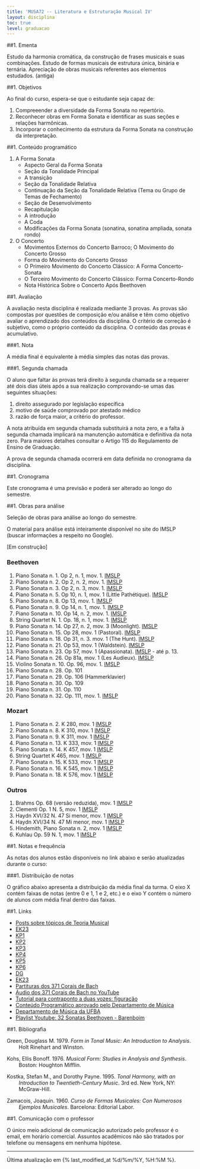 ```yaml
---
title: 'MUSA72 -- Literatura e Estruturação Musical IV'
layout: disciplina
toc: true
level: graduacao
---
```


##1. Ementa

Estudo da harmonia cromática, da construção de frases musicais e suas
combinações. Estudo de formas musicais de estrutura única, binária e
ternária. Apreciação de obras musicais referentes aos elementos
estudados. (antiga)

<!--FIXME: adicionar objetivos-->

##1. Objetivos

Ao final do curso, espera-se que o estudante seja capaz de:

1. Compreeender a diversidade da Forma Sonata no repertório.
1. Reconhecer obras em Forma Sonata e identificar as suas seções e
   relações harmônicas.
1. Incorporar o conhecimento da estrutura da Forma Sonata na construção
   da interpretação.

##1. Conteúdo programático

1. A Forma Sonata
   - Aspecto Geral da Forma Sonata
   - Seção da Tonalidade Principal
   - A transição
   - Seção da Tonalidade Relativa
   - Continuação da Seção da Tonalidade Relativa (Tema ou Grupo de
    Temas de Fechamento)
   - Seção de Desenvolvimento
   - Recapitulação
   - A introdução
   - A Coda
   - Modificações da Forma Sonata (sonatina, sonatina ampliada,
    sonata rondo)
2. O Concerto
   - Movimentos Externos do Concerto Barroco; O Movimento do
    Concerto Grosso
   - Forma do Movimento do Concerto Grosso
   - O Primeiro Movimento do Concerto Clássico: A Forma
    Concerto-Sonata
   - O Terceiro Movimento do Concerto Clássico: Forma
    Concerto-Rondo
   - Nota Histórica Sobre o Concerto Após Beethoven

##1. Avaliação

A avaliação nesta disciplina é realizada mediante 3 provas. As provas
são compostas por questões de composição e/ou análise e têm como
objetivo avaliar o aprendizado dos conteúdos da disciplina. O critério
de correção é subjetivo, como o próprio conteúdo da disciplina. O
conteúdo das provas é acumulativo.

###1. Nota

A média final é equivalente à média simples das notas das provas.

###1. Segunda chamada

O aluno que faltar às provas terá direito à segunda chamada se a
requerer até dois dias úteis após a sua realização comprovando-se umas
das seguintes situações:

  1. direito assegurado por legislação específica
  2. motivo de saúde comprovado por atestado médico
  3. razão de força maior, a critério do professor.

A nota atribuída em segunda chamada substituirá a nota zero, e a falta
à segunda chamada implicará na manutenção automática e definitiva da
nota zero. Para maiores detalhes consultar o Artigo 115 do Regulamento
de Ensino de Graduação.

A prova de segunda chamada ocorrerá em data definida no cronograma da
disciplina.

##1. Cronograma

Este cronograma é uma previsão e poderá ser alterado ao longo do
semestre.

<!-- <iframe
src="https://docs.google.com/spreadsheets/d/e/2PACX-1vSFJd6AVK1yqXBc_VGyrFlWCH2W0INq1LZ6hc2asD-nWFc7vlaHWrP5nxSR0SDhVPfdwb6P5V0oF3kW/pubhtml?gid=2015781779&amp;single=true&amp;widget=true&amp;headers=false"
width="100%" height="300"></iframe> -->


##1. Obras para análise

Seleção de obras para análise ao longo do semestre.

O material para análise está inteiramente disponível no site do IMSLP
(buscar informações a respeito no Google).

[Em construção]

### Beethoven

1. Piano Sonata n. 1. Op 2, n. 1, mov. 1. [IMSLP](http://ks4.imslp.net/files/imglnks/usimg/8/85/IMSLP243106-PMLP01446-Beethoven,_Ludwig_van-Werke_Breitkopf_Kalmus_Band_20_B124_Op_2_No_1_scan.pdf)
1. Piano Sonata n. 2. Op 2, n. 2, mov. 1. [IMSLP](http://imslp.simssa.ca/files/imglnks/usimg/7/72/IMSLP243107-PMLP01413-Beethoven,_Ludwig_van-Werke_Breitkopf_Kalmus_Band_20_B125_Op_2_No_2_scan.pdf)
1. Piano Sonata n. 3. Op 2, n. 3, mov. 1. [IMSLP](http://ks4.imslp.net/files/imglnks/usimg/9/96/IMSLP243110-PMLP01414-Beethoven,_Ludwig_van-Werke_Breitkopf_Kalmus_Band_20_B126_Op_2_No_3_scan.pdf)
1. Piano Sonata n. 5. Op 10, n. 1, mov. 1 (Little Pathétique). [IMSLP](http://ks4.imslp.net/files/imglnks/usimg/c/cd/IMSLP243114-PMLP01407-Beethoven,_Ludwig_van-Werke_Breitkopf_Kalmus_Band_20_B128_Op_10_No_1_scan.pdf)
1. Piano Sonata n. 8. Op 13, mov. 1. [IMSLP](http://ks4.imslp.info/files/imglnks/usimg/e/ee/IMSLP243128-PMLP01410-Beethoven,_Ludwig_van-Werke_Breitkopf_Kalmus_Band_20_B131_Op_13_scan.pdf)
1. Piano Sonata n. 9. Op 14, n. 1, mov. 1. [IMSLP](http://ks4.imslp.net/files/imglnks/usimg/9/9f/IMSLP243295-PMLP01411-Beethoven,_Ludwig_van-Werke_Breitkopf_Kalmus_Band_20_B132_Op_14_No_1_scan.pdf)
1. Piano Sonata n. 10. Op 14, n. 2, mov. 1. [IMSLP](http://ks4.imslp.net/files/imglnks/usimg/b/b0/IMSLP243296-PMLP01412-Beethoven,_Ludwig_van-Werke_Breitkopf_Kalmus_Band_20_B133_Op_14_No_2_scan.pdf)
1. String Quartet N. 1. Op. 18, n. 1, mov. 1. [IMSLP](http://ks.imslp.net/files/imglnks/usimg/7/7f/IMSLP04755-Beethoven_-_String_Quartet_No.1_Dover.pdf)
1. Piano Sonata n. 14. Op 27, n. 2, mov. 3 (Moonlight). [IMSLP](http://ks.imslp.net/files/imglnks/usimg/1/19/IMSLP51726-PMLP01458-Beethoven_Werke_Breitkopf_Serie_16_No_137_Op_27_No_2.pdf)
1. Piano Sonata n. 15. Op 28, mov. 1 (Pastoral). [IMSLP](http://imslp.simssa.ca/files/imglnks/usimg/2/24/IMSLP51727-PMLP01460-Beethoven_Werke_Breitkopf_Serie_16_No_138_Op_28.pdf)
1. Piano Sonata n. 18. Op 31, n. 3. mov. 1 (The Hunt). [IMSLP](http://ks.imslp.net/files/imglnks/usimg/6/6f/IMSLP51740-PMLP01469-Beethoven_Werke_Breitkopf_Serie_16_No_141_Op_31_No_3.pdf)
1. Piano Sonata n. 21. Op 53, mov. 1 (Waldstein). [IMSLP](http://ks4.imslp.info/files/imglnks/usimg/a/a8/IMSLP51748-PMLP01474-Beethoven_Werke_Breitkopf_Serie_16_No_144_Op_53.pdf)
1. Piano Sonata n. 23. Op 57, mov. 1 (Apassionata). [IMSLP](http://ks.imslp.net/files/imglnks/usimg/0/01/IMSLP51795-PMLP01480-Beethoven_Werke_Breitkopf_Serie_16_No_146_Op_57.pdf) - até p. 13.
1. Piano Sonata n. 26. Op 81a, mov. 1 (Les Audieux). [IMSLP](http://ks4.imslp.info/files/imglnks/usimg/b/b9/IMSLP51798-PMLP01483-Beethoven_Werke_Breitkopf_Serie_16_No_149_Op_81a.pdf)
1. Violino Sonata n. 10. Op. 96, mov. 1. [IMSLP](http://ks4.imslp.info/files/imglnks/usimg/a/a8/IMSLP52024-PMLP10444-Beethoven_Werke_Breitkopf_Serie_12_No_101_Op_96.pdf)
1. Piano Sonata n. 28. Op. 101
1. Piano Sonata n. 29. Op. 106 (Hammerklavier)
1. Piano Sonata n. 30. Op. 109
1. Piano Sonata n. 31. Op. 110
1. Piano Sonata n. 32. Op. 111, mov. 1. [IMSLP](http://ks.imslp.net/files/imglnks/usimg/7/7e/IMSLP51811-PMLP01489-Beethoven_Werke_Breitkopf_Serie_16_No_155_Op_111.pdf)

### Mozart

1. Piano Sonata n. 2. K 280, mov. 1 [IMSLP](http://ks.imslp.net/files/imglnks/usimg/6/6f/IMSLP56311-PMLP01832-Mozart_Werke_Breitkopf_Serie_20_KV280.pdf)
1. Piano Sonata n. 8. K 310, mov. 1 [IMSLP](http://ks4.imslp.info/files/imglnks/usimg/b/be/IMSLP56317-PMLP01843-Mozart_Werke_Breitkopf_Serie_20_KV310.pdf)
1. Piano Sonata n. 9. K 311, mov. 1 [IMSLP](http://ks4.imslp.info/files/imglnks/usimg/f/f9/IMSLP56318-PMLP01842-Mozart_Werke_Breitkopf_Serie_20_KV311.pdf)
1. Piano Sonata n. 13. K 333, mov. 1 [IMSLP](http://ks4.imslp.info/files/imglnks/usimg/a/a0/IMSLP56440-PMLP01849-Mozart_Werke_Breitkopf_Serie_20_KV333.pdf)
1. Piano Sonata n. 14. K 457, mov. 1 [IMSLP](http://ks.imslp.net/files/imglnks/usimg/0/06/IMSLP56441-PMLP01852-Mozart_Werke_Breitkopf_Serie_20_KV457.pdf)
1. String Quartet K 465, mov. 1 [IMSLP](http://ks4.imslp.info/files/imglnks/usimg/8/82/IMSLP01799-Mozart_-_String_Quartet_No.19_Score.pdf)
1. Piano Sonata n. 15. K 533, mov. 1 [IMSLP](http://ks4.imslp.info/files/imglnks/usimg/b/b9/IMSLP56707-PMLP01854-Mozart_Werke_Breitkopf_Serie_22_KV533.pdf)
1. Piano Sonata n. 16. K 545, mov. 1 [IMSLP](http://ks4.imslp.info/files/imglnks/usimg/a/a9/IMSLP56442-PMLP01855-Mozart_Werke_Breitkopf_Serie_20_KV545.pdf)
1. Piano Sonata n. 18. K 576, mov. 1 [IMSLP](http://ks4.imslp.info/files/imglnks/usimg/e/e8/IMSLP56445-PMLP01859-Mozart_Werke_Breitkopf_Serie_20_KV576.pdf)

### Outros

1. Brahms Op. 68 (versão reduzida), mov. 1 [IMSLP](http://ks.imslp.net/files/imglnks/usimg/7/72/IMSLP12057-Brahms-Singer_-_Symphony_No.1.pdf)
1. Clementi Op. 1 N. 5, mov. 1 [IMSLP](http://ks.imslp.info/files/imglnks/usimg/3/3b/IMSLP02848-Clementi_1_5.pdf)
1. Haydn XVI/32 N. 47 Si menor, mov. 1 [IMSLP](http://ks.imslp.net/files/imglnks/usimg/1/12/IMSLP00148-Haydn_-_Piano_Sonata_No_32_in_b.pdf)
1. Haydn XVI/34 N. 47 Mi menor, mov. 1 [IMSLP](http://ks4.imslp.info/files/imglnks/usimg/e/ef/IMSLP00150-Haydn_-_Piano_Sonata_No_34_in_e.pdf)
1. Hindemith, Piano Sonata n. 2, mov. 1 [IMSLP](http://petruccilibrary.ca/files/imglnks/caimg/2/28/IMSLP422919-PMLP501630-hindemithpianosonatano.2score(FE).pdf)
1. Kuhlau Op. 59 N. 1, mov. 1 [IMSLP](http://ks4.imslp.info/files/imglnks/usimg/9/97/IMSLP481807-PMLP780856-kuhlausonatinasforthepianovol.IOp.59No.1.pdf)

##1. Notas e frequência

As notas dos alunos estão disponíveis no link abaixo e serão
atualizadas durante o curso:

<!-- <iframe
src="https://docs.google.com/spreadsheets/d/e/2PACX-1vQs-fgYyBiRz2ZoTPhGevkW7WRFrIEfwZtdsJ55nDu_eqOHiGL8rCkYsMtuEqJKOKaTHcyQ0bSiVXoN/pubhtml?gid=1273769576&amp;single=true&amp;widget=true&amp;headers=false"
width="100%" height="300"></iframe> -->

###1. Distribuição de notas

O gráfico abaixo apresenta a distribuição da média final da turma. O
eixo X contém faixas de notas (entre 0 e 1, 1 e 2, etc.) e o eixo Y
contém o número de alunos com média final dentro das faixas.

<!-- <iframe seamless frameborder="0" scrolling="no"
src="https://docs.google.com/spreadsheets/d/e/2PACX-1vQs-fgYyBiRz2ZoTPhGevkW7WRFrIEfwZtdsJ55nDu_eqOHiGL8rCkYsMtuEqJKOKaTHcyQ0bSiVXoN/pubchart?oid=641992382&amp;format=interactive"
width="100%" height="300"></iframe> -->

##1. Links

 - [Posts sobre tópicos de Teoria Musical](https://marcos.sampaio.me/post/)
 - [EK23](https://www.dropbox.com/s/0jnmmmh57lvt2j6/ek23.pdf?dl=0)
 - [KP1](https://www.dropbox.com/s/e1b1ae3ia3gzczs/kostka-1.pdf)
 - [KP2](https://www.dropbox.com/s/54qp5r28nj6tygi/kostka-2.pdf)
 - [KP3](https://www.dropbox.com/s/phezrz5yd83606c/kostka-3.pdf)
 - [KP4](https://www.dropbox.com/s/5b44zanef3kxhcd/kostka-4.pdf)
 - [KP5](https://www.dropbox.com/s/cyvy9da9vsk29o6/kostka-5.pdf)
 - [KP6](https://www.dropbox.com/s/ruqvkfqte6zbal4/kostka-6.pdf)
 - [DG](https://www.dropbox.com/s/sjp4axx10ebcjct/dg.pdf)
 - [EK23](https://www.dropbox.com/s/0jnmmmh57lvt2j6/ek23.pdf)
 - [Partituras dos 371 Corais de Bach](http://bit.ly/2Go5uCV)
 - [Áudio dos 371 Corais de Bach no YouTube](https://www.youtube.com/watch?v=Jp4v99F4Kac&list=PL6QFt5ca_y9kPKJZS9vgpgSAPDj1eN3lh)
 - [Tutorial para contraponto a duas vozes: figuração](http://www.youtube.com/watch?v=i1mZ7SibDZ0)
 - [Conteúdo Programático aprovado pelo Departamento de Música](http://dmusufba.com/docs/conteudos/pdf/MUSA72%20LEM%20IV.pdf)
 - [Departamento de Música da UFBA](http://dmusufba.com)
 - [Playlist Youtube: 32 Sonatas Beethoven - Barenboim](https://www.youtube.com/watch?v=nS3YwjOAekc&list=PLaO5yzGGmlgEncr13JjVJA-hG4VXtXA6S)


##1. Bibliografia

<!-- mendeley type="folders" id="2a50eba5-8599-484a-8c0c-1819e67886eb" sortby="authors" csl="http://genosmus.com/wp-content/plugins/mendeleyplugin/style/chicago-author-date.csl" -->

<p style="margin-left: 24pt; text-indent: -24.0pt;"> Green, Douglass
  M. 1979. <i>Form in Tonal Music: An Introduction to
  Analysis</i>. Holt Rinehart and Winston.  </p>

<p style="margin-left: 24pt; text-indent: -24.0pt;"> Kohs, Ellis
  Bonoff. 1976. <i>Musical Form: Studies in Analysis and
  Synthesis</i>. Boston: Houghton Mifflin.  </p>

<p style="margin-left: 24pt; text-indent: -24.0pt;"> Kostka, Stefan
  M., and Dorothy Payne. 1995. <i>Tonal Harmony, with an Introduction
  to Twentieth-Century Music</i>. 3rd ed. New York, NY: McGraw-Hill.
  </p>

<p style="margin-left: 24pt; text-indent: -24.0pt;"> Zamacois,
  Joaquín. 1960. <i>Curso de Formas Musicales: Con Numerosos Ejemplos
  Musicales</i>. Barcelona: Editorial Labor.  </p>

##1. Comunicação com o professor

O único meio adicional de comunicação autorizado pelo professor é o
email, em horário comercial. Assuntos acadêmicos não são tratados por
telefone ou mensagens em nenhuma hipótese.

<hr>

Última atualização em {% last_modified_at %d/%m/%Y, %H:%M %}.
